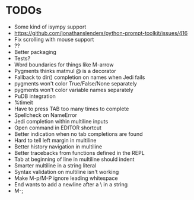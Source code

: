# TODOs

- Some kind of isympy support
- https://github.com/jonathanslenders/python-prompt-toolkit/issues/416
- Fix scrolling with mouse support
- ??
- Better packaging
- Tests?
- Word boundaries for things like M-arrow
- Pygments thinks matmul @ is a decorator
- Fallback to dir() completion on names when Jedi fails
- pygments won't color True/False/None separately
- pygments won't color variable names separately
- PuDB integration
- %timeit
- Have to press TAB too many times to complete
- Spellcheck on NameError
- Jedi completion within multiline inputs
- Open command in EDITOR shortcut
- Better indication when no tab completions are found
- Hard to tell left margin in multiline
- Better history navigation in multiline
- Better tracebacks from functions defined in the REPL
- Tab at beginning of line in multiline should indent
- Smarter multiline in a string literal
- Syntax validation on multiline isn't working
- Make M-p/M-P ignore leading whitespace
- End wants to add a newline after a \ in a string
- M-;
